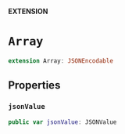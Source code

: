 **EXTENSION**

# `Array`
```swift
extension Array: JSONEncodable
```

## Properties
### `jsonValue`

```swift
public var jsonValue: JSONValue
```
